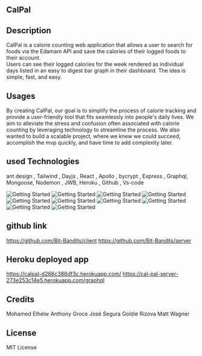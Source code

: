 ## CalPal

## Description


CalPal is a calorie counting web application that allows a user to search for foods via the Edamam API and save the calories of their logged foods to their account.  
Users can see their logged calories for the week rendered as individual days listed in an easy to digest bar graph in their dashboard.
The idea is simple, fast, and easy.

## Usages

By creating CalPal, our goal is to simplify the process of calorie tracking and provide a user-friendly tool that fits seamlessly into people's daily lives. We aim to alleviate the stress and confusion often associated with calorie counting by leveraging technology to streamline the process.
We also wanted to build a scalable project, where we knew we could succeed, accomplish the mvp quickly, and have time to add complexity later.

## used Technologies

 ant design , Tailwind , Dayjs , React , Apollo , bycrypt , Express , Graphql, Mongoose, Nodemon , JWB, Heroku , Github , Vs-code

![Getting Started](./assets/calpal1.png)
![Getting Started](./assets/calpal2.png)
![Getting Started](./assets/calpal3.png)
![Getting Started](./assets/calpal4.png)
![Getting Started](./assets/calpal5.png)
![Getting Started](./assets/calpal6.png)
![Getting Started](./assets/calpal7.png)
![Getting Started](./assets/calpal8.png)
![Getting Started](./assets/calpal9.png)
![Getting Started](./assets/logo.png)

## github link
https://github.com/Bit-Bandits/client
https://github.com/Bit-Bandits/server

## Heroku deployed app

https://calpal-d266c388df3c.herokuapp.com/
https://cal-pal-server-273e253c14e5.herokuapp.com/graphql 



 ## Credits

Mohamed Elhelw
Anthony Groce
José Segura
Goldie Rizova
Matt Wagner

## License

MIT License



